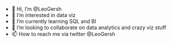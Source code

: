 - 👋 Hi, I’m @LeoGersh
- 👀 I’m interested in data viz
- 🌱 I’m currently learning SQL and BI
- 💞️ I’m looking to collaborate on data analytics and crazy viz stuff
- 📫 How to reach me via twitter @LeoGersh

<!---
LeoGersh/LeoGersh is a ✨ special ✨ repository because its `README.md` (this file) appears on your GitHub profile.
You can click the Preview link to take a look at your changes.
--->
